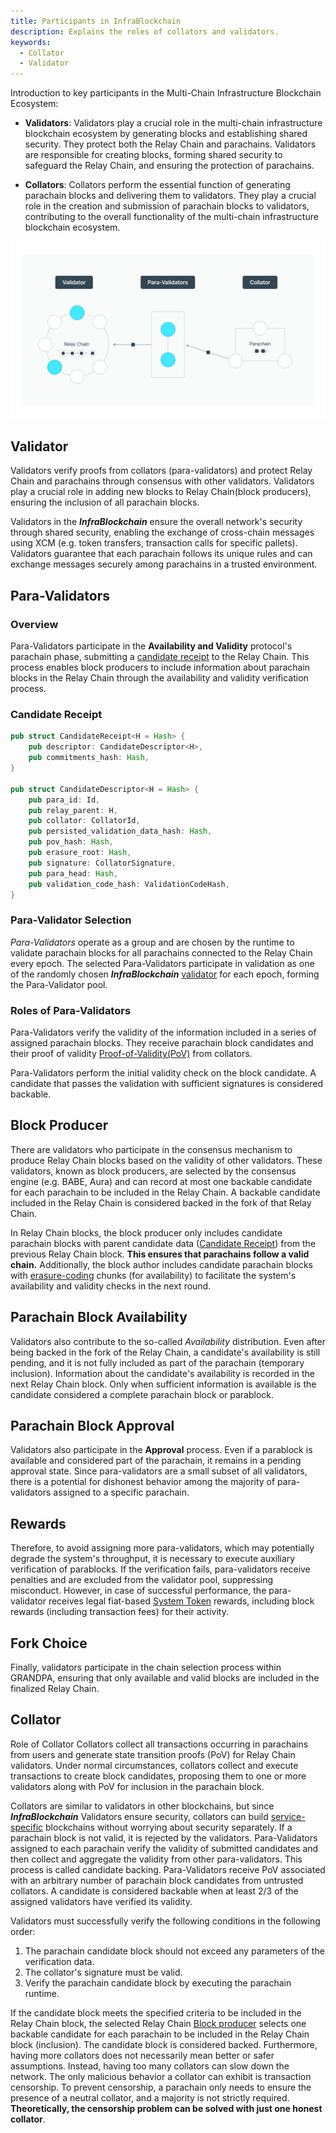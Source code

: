```yaml
---
title: Participants in InfraBlockchain
description: Explains the roles of collators and validators.
keywords:
  - Collator
  - Validator
---
```


Introduction to key participants in the Multi-Chain Infrastructure Blockchain Ecosystem:

- **Validators**: Validators play a crucial role in the multi-chain infrastructure blockchain ecosystem by generating blocks and establishing shared security. They protect both the Relay Chain and parachains. Validators are responsible for creating blocks, forming shared security to safeguard the Relay Chain, and ensuring the protection of parachains.

- **Collators**: Collators perform the essential function of generating parachain blocks and delivering them to validators. They play a crucial role in the creation and submission of parachain blocks to validators, contributing to the overall functionality of the multi-chain infrastructure blockchain ecosystem.

![Network Participants](/media/images/docs/infrablockchain/learn/architecture/network-participants.png)

## Validator

Validators verify proofs from collators (para-validators) and protect Relay Chain and parachains through consensus with other validators. Validators play a crucial role in adding new blocks to Relay Chain(block producers), ensuring the inclusion of all parachain blocks.

Validators in the **_InfraBlockchain_** ensure the overall network's security through shared security, enabling the exchange of cross-chain messages using XCM (e.g. token transfers, transaction calls for specific pallets). Validators guarantee that each parachain follows its unique rules and can exchange messages securely among parachains in a trusted environment.

## Para-Validators

### Overview

Para-Validators participate in the **Availability and Validity** protocol's parachain phase, submitting a [candidate receipt](https://github.com/InfraBlockchain/infrablockchain-substrate/blob/822bc6c9706774a98122eb432f412b871a98a4bd/infrablockspace/primitives/src/v6/mod.rs#L521) to the Relay Chain. This process enables block producers to include information about parachain blocks in the Relay Chain through the availability and validity verification process.

### Candidate Receipt

```rust
pub struct CandidateReceipt<H = Hash> {
	pub descriptor: CandidateDescriptor<H>,
	pub commitments_hash: Hash,
}

pub struct CandidateDescriptor<H = Hash> {
	pub para_id: Id,
	pub relay_parent: H,
	pub collator: CollatorId,
	pub persisted_validation_data_hash: Hash,
	pub pov_hash: Hash,
	pub erasure_root: Hash,
	pub signature: CollatorSignature,
	pub para_head: Hash,
	pub validation_code_hash: ValidationCodeHash,
}
```

### Para-Validator Selection

_Para-Validators_ operate as a group and are chosen by the runtime to validate parachain blocks for all parachains connected to the Relay Chain every epoch. The selected Para-Validators participate in validation as one of the randomly chosen **_InfraBlockchain_** [validator](#validator) for each epoch, forming the Para-Validator pool.

### Roles of Para-Validators

Para-Validators verify the validity of the information included in a series of assigned parachain blocks. They receive parachain block candidates and their proof of validity [Proof-of-Validity(PoV)](https://github.com/InfraBlockchain/infrablockchain-substrate/blob/822bc6c9706774a98122eb432f412b871a98a4bd/cumulus/primitives/core/src/lib.rs#L155) from collators.

Para-Validators perform the initial validity check on the block candidate. A candidate that passes the validation with sufficient signatures is considered backable.

## Block Producer

There are validators who participate in the consensus mechanism to produce Relay Chain blocks based on the validity of other validators. These validators, known as block producers, are selected by the consensus engine (e.g. BABE, Aura) and can record at most one backable candidate for each parachain to be included in the Relay Chain. A backable candidate included in the Relay Chain is considered backed in the fork of that Relay Chain.

In Relay Chain blocks, the block producer only includes candidate parachain blocks with parent candidate data ([Candidate Receipt](./network-participants.md#candidate-receipt-예시)) from the previous Relay Chain block. **This ensures that parachains follow a valid chain.** Additionally, the block author includes candidate parachain blocks with [erasure-coding](https://wiki.polkadot.network/docs/learn-parachains-protocol#erasure-codes) chunks (for availability) to facilitate the system's availability and validity checks in the next round.

## Parachain Block Availability

Validators also contribute to the so-called _Availability_ distribution. Even after being backed in the fork of the Relay Chain, a candidate's availability is still pending, and it is not fully included as part of the parachain (temporary inclusion). Information about the candidate's availability is recorded in the next Relay Chain block. Only when sufficient information is available is the candidate considered a complete parachain block or parablock.

## Parachain Block Approval

Validators also participate in the **Approval** process. Even if a parablock is available and considered part of the parachain, it remains in a pending approval state. Since para-validators are a small subset of all validators, there is a potential for dishonest behavior among the majority of para-validators assigned to a specific parachain.

## Rewards

Therefore, to avoid assigning more para-validators, which may potentially degrade the system's throughput, it is necessary to execute auxiliary verification of parablocks. If the verification fails, para-validators receive penalties and are excluded from the validator pool, suppressing misconduct. However, in case of successful performance, the para-validator receives legal fiat-based [System Token](../protocol/system-token.md) rewards, including block rewards (including transaction fees) for their activity.

## Fork Choice

Finally, validators participate in the chain selection process within GRANDPA, ensuring that only available and valid blocks are included in the finalized Relay Chain.

## Collator

Role of Collator
Collators collect all transactions occurring in parachains from users and generate state transition proofs (PoV) for Relay Chain validators. Under normal circumstances, collators collect and execute transactions to create block candidates, proposing them to one or more validators along with PoV for inclusion in the parachain block.

Collators are similar to validators in other blockchains, but since **_InfraBlockchain_** Validators ensure security, collators can build [service-specific](../../service-chains/README.md) blockchains without worrying about security separately. If a parachain block is not valid, it is rejected by the validators. Para-Validators assigned to each parachain verify the validity of submitted candidates and then collect and aggregate the validity from other para-validators. This process is called candidate backing. Para-Validators receive PoV associated with an arbitrary number of parachain block candidates from untrusted collators. A candidate is considered backable when at least 2/3 of the assigned validators have verified its validity.

Validators must successfully verify the following conditions in the following order:

1. The parachain candidate block should not exceed any parameters of the verification data.
2. The collator's signature must be valid.
3. Verify the parachain candidate block by executing the parachain runtime.

If the candidate block meets the specified criteria to be included in the Relay Chain block, the selected Relay Chain [Block producer](#block-producer) selects one backable candidate for each parachain to be included in the Relay Chain block (inclusion). The candidate block is considered backed. Furthermore, having more collators does not necessarily mean better or safer assumptions. Instead, having too many collators can slow down the network. The only malicious behavior a collator can exhibit is transaction censorship. To prevent censorship, a parachain only needs to ensure the presence of a neutral collator, and a majority is not strictly required. **Theoretically, the censorship problem can be solved with just one honest collator**.
